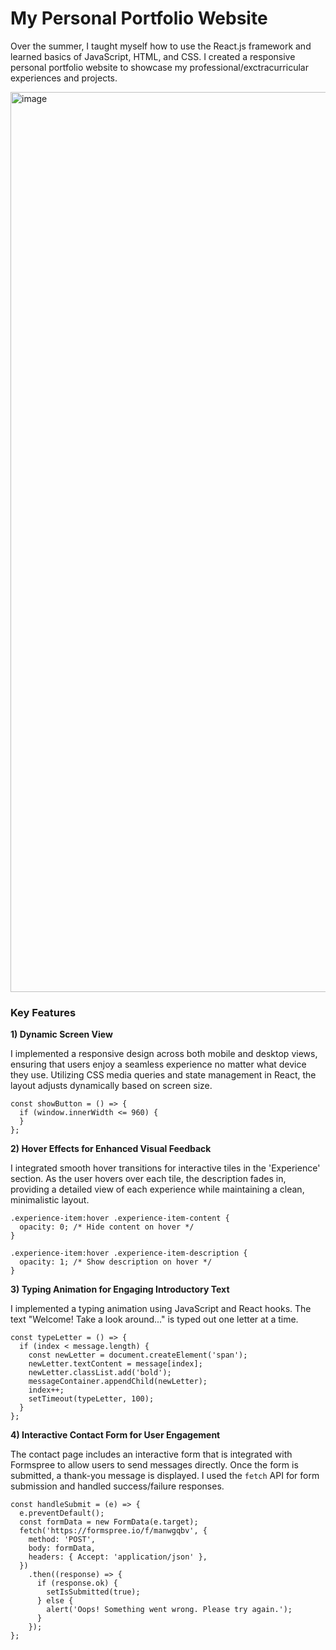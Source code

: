 
# My Personal Portfolio Website

Over the summer, I taught myself how to use the React.js framework and learned basics of JavaScript, HTML, and CSS. I created a responsive personal portfolio website to showcase my professional/exctracurricular experiences and projects.

<img width="1440" alt="image" src="https://github.com/user-attachments/assets/35417dc6-1e03-4222-be17-fb8ae253cad9">


### Key Features

**1) Dynamic Screen View**


I implemented a responsive design across both mobile and desktop views, ensuring that users enjoy a seamless experience no matter what device they use. Utilizing CSS media queries and state management in React, the layout adjusts dynamically based on screen size.

```
const showButton = () => {
  if (window.innerWidth <= 960) {
  } 
};
```
**2) Hover Effects for Enhanced Visual Feedback**

I integrated smooth hover transitions for interactive tiles in the 'Experience' section. As the user hovers over each tile, the description fades in, providing a detailed view of each experience while maintaining a clean, minimalistic layout.

```
.experience-item:hover .experience-item-content {
  opacity: 0; /* Hide content on hover */
}

.experience-item:hover .experience-item-description {
  opacity: 1; /* Show description on hover */
}
```

**3) Typing Animation for Engaging Introductory Text**

I implemented a typing animation using JavaScript and React hooks. The text "Welcome! Take a look around..." is typed out one letter at a time.
```
const typeLetter = () => {
  if (index < message.length) {
    const newLetter = document.createElement('span');
    newLetter.textContent = message[index];
    newLetter.classList.add('bold'); 
    messageContainer.appendChild(newLetter);
    index++;
    setTimeout(typeLetter, 100); 
  }
};
```
**4) Interactive Contact Form for User Engagement**

The contact page includes an interactive form that is integrated with Formspree to allow users to send messages directly. Once the form is submitted, a thank-you message is displayed. I used the `fetch` API for form submission and handled success/failure responses.

```
const handleSubmit = (e) => {
  e.preventDefault(); 
  const formData = new FormData(e.target);
  fetch('https://formspree.io/f/manwgqbv', {
    method: 'POST',
    body: formData,
    headers: { Accept: 'application/json' },
  })
    .then((response) => {
      if (response.ok) {
        setIsSubmitted(true); 
      } else {
        alert('Oops! Something went wrong. Please try again.');
      }
    });
};
```




